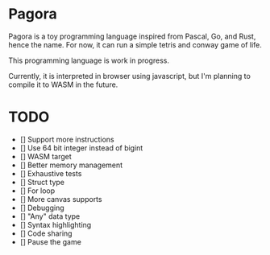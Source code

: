 # Pagora

Pagora is a toy programming language inspired from Pascal, Go, and Rust, hence the name. For now, it can run a simple tetris and conway game of life.

This programming language is work in progress.

Currently, it is interpreted in browser using javascript, but I'm planning to compile it to WASM in the future.

# TODO

- [] Support more instructions
- [] Use 64 bit integer instead of bigint
- [] WASM target
- [] Better memory management
- [] Exhaustive tests
- [] Struct type
- [] For loop
- [] More canvas supports
- [] Debugging
- [] "Any" data type
- [] Syntax highlighting
- [] Code sharing
- [] Pause the game